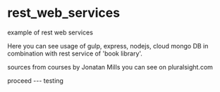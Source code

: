 # rest_web_services
example of rest web services

Here you can see usage of gulp, express, nodejs, cloud mongo DB in combination with rest service of 'book library'.

sources from courses by Jonatan Mills you can see on pluralsight.com


proceed --- testing
